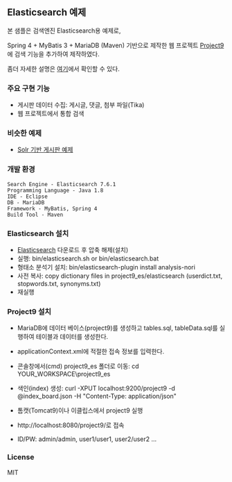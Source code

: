 ## Elasticsearch 예제 ##
본 샘플은  검색엔진 Elasticsearch용 예제로,

Spring 4 + MyBatis 3 + MariaDB (Maven) 기반으로  제작한 웹 프로젝트 [Project9](https://github.com/gujc71/project9)에 검색 기능을 추가하여 제작하였다.

좀더 자세한 설명은 [여기](https://forest71.tistory.com/207)에서 확인할 수 있다.


### 주요 구현 기능 ###
- 게시판 데이터 수집: 게시글, 댓글, 첨부 파일(Tika)
- 웹 프로젝트에서 통합 검색

### 비슷한 예제  ###
- [Solr 기반 게시판 예제](https://github.com/gujc71/Project9_Solr)

### 개발 환경 ###
    Search Engine - Elasticsearch 7.6.1
    Programming Language - Java 1.8
    IDE - Eclipse
    DB - MariaDB 
    Framework - MyBatis, Spring 4
    Build Tool - Maven



### Elasticsearch 설치 ###
- [Elasticsearch](https://www.elastic.co/kr/downloads/elasticsearch) 다운로드 후 압축 해제(설치)  
- 실행: bin/elasticsearch.sh or bin/elasticsearch.bat 
- 형태소 분석기 설치: bin/elasticsearch-plugin install analysis-nori
- 사전 복사: copy dictionary files in project9_es/elasticsearch (userdict.txt, stopwords.txt, synonyms.txt)
- 재실행

### Project9 설치 ###
- MariaDB에 데이터 베이스(project9)를 생성하고 tables.sql, tableData.sql를 실행하여 테이블과 데이터를 생성한다.
- applicationContext.xml에 적절한 접속 정보를 입력한다.

- 콘솔창에서(cmd) project9_es 폴더로 이동: cd YOUR_WORKSPACE\project9_es
- 색인(index) 생성: curl -XPUT localhost:9200/project9 -d @index_board.json -H "Content-Type: application/json"

- 톰캣(Tomcat9)이나 이클립스에서 project9 실행 
- http://localhost:8080/project9/로 접속
- ID/PW: admin/admin, user1/user1, user2/user2 ...


### License ###
MIT
  
  